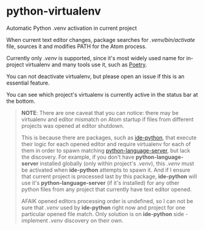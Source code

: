 # python-virtualenv
Automatic Python .venv activation in current project

When current text editor changes, package searches for *.venv/bin/activate* file, sources it and modifies PATH for the Atom process.

Currently only *.venv* is supported, since it's most widely used name for in-project virtualenv and many tools use it, such as [Poetry](https://python-poetry.org).

You can not deactivate virtualenv, but please open an issue if this is an essential feature.

You can see which project's virtualenv is currently active in the status bar at the bottom.

> **NOTE**: There are one caveat that you can notice: there may be virtualenv and editor mismatch on Atom startup if files from different projects was opened at editor shutdown.
> 
> This is because there are packages, such as [ide-python](https://atom.io/packages/ide-python), that execute their logic for each opened editor and require virtualenv for each of them in order to spawn matching [python-language-server](https://github.com/palantir/python-language-server), but lack the discovery. For example, if you don't have **python-language-server** installed globally (only within project's *.venv*), this *.venv* must be activated when **ide-python** attempts to spawn it. And if I ensure that current project is processed last by this package, **ide-python** will use it's **python-language-server** (if it's installed) for any other python files from any project that currently have text editor opened.
> 
> AFAIK opened editors processing order is undefined, so I can not be sure that *.venv* used by **ide-python** right now and project for one particular opened file match. Only solution is on **ide-python** side - implement *.venv* discovery on their own.
